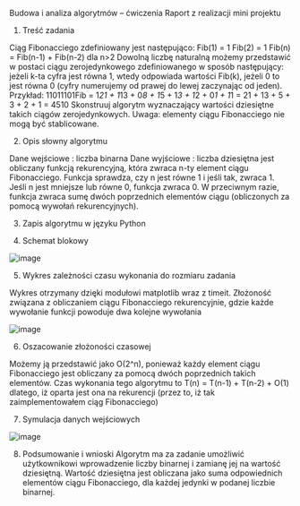 Budowa i analiza algorytmów – ćwiczenia Raport z realizacji mini projektu 
 
1. Treść zadania 

Ciąg Fibonacciego zdefiniowany jest następująco: 
Fib(1) = 1 
Fib(2) = 1 
Fib(n) = Fib(n-1) + Fib(n-2) dla n>2 
Dowolną liczbę naturalną możemy przedstawić w postaci ciągu zerojedynkowego zdefiniowanego w sposób następujący: jeżeli k-ta cyfra jest równa 1, wtedy odpowiada wartości Fib(k),
jeżeli 0 to jest równa 0 (cyfry numerujemy od prawej do lewej zaczynając od jeden). 
Przykład: 
11011101Fib = 1*21 + 1*13 + 0*8 + 1*5 + 1*3 + 1*2 + 0*1 + 1*1 
= 21 + 13 + 5 + 3 + 2 + 1 
= 4510 
Skonstruuj algorytm wyznaczający wartości dziesiętne takich ciągów zerojedynkowych. Uwaga: 
elementy ciągu Fibonacciego nie mogą być stablicowane.


2. Opis słowny algorytmu 

Dane wejściowe : liczba binarna Dane wyjściowe : liczba dziesiętna 
jest obliczany funkcją rekurencyjną, która zwraca n-ty element ciągu Fibonacciego. Funkcja sprawdza, 
czy n jest równe 1 i jeśli tak, zwraca 1. Jeśli n jest mniejsze lub równe 0, funkcja zwraca 0. W przeciwnym razie, funkcja zwraca sumę dwóch poprzednich elementów ciągu (obliczonych za pomocą wywołań rekurencyjnych). 

 
3. Zapis algorytmu w języku Python 


4.	Schemat blokowy  
 
![image](https://github.com/Semat77/Analiza_Algorytmu-Fibbonacci_bin/assets/100786337/65550669-8158-45ce-8932-9d0dfd8fb57a)

  
5.	Wykres zależności czasu wykonania do rozmiaru zadania 

Wykres otrzymany dzięki modułowi matplotlib wraz z timeit. Złożoność związana z obliczaniem ciągu Fibonacciego rekurencyjnie, gdzie każde wywołanie funkcji powoduje dwa kolejne wywołania 
  
 ![image](https://github.com/Semat77/Analiza_Algorytmu-Fibbonacci_bin/assets/100786337/f76013dd-844f-4355-a31d-4c6406925d08)

 
6. Oszacowanie złożoności czasowej 

Możemy ją przedstawić jako O(2^n), ponieważ każdy element ciągu Fibonacciego jest obliczany za pomocą dwóch poprzednich takich elementów.
Czas wykonania tego algorytmu to T(n) = T(n-1) + T(n-2) + O(1) dlatego, iż oparta jest ona na rekurencji (przez to, iż tak zaimplementowałem ciąg Fibonacciego) 
 
 
7. Symulacja danych wejściowych 

![image](https://github.com/Semat77/Analiza_Algorytmu-Fibbonacci_bin/assets/100786337/ee4a986c-f098-4819-a3aa-6b6ccce07b06)

 
8. Podsumowanie i wnioski 
Algorytm ma za zadanie umożliwić użytkownikowi wprowadzenie liczby binarnej i zamianę jej na wartość dziesiętną.
Wartość dziesiętna jest obliczana jako suma odpowiednich elementów ciągu Fibonacciego, dla każdej jedynki w podanej liczbie binarnej. 
